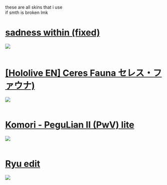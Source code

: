 these are all skins that i use <br>
if smth is broken lmk
<br>
# [sadness within (fixed)](https://mega.nz/file/8yxBgBib#Idj2vcUqzBaxUnjeO6fhIzIOwRCgUhA6oQUUlcpvBQg)
![](https://github.com/InfiTrail/skins/assets/137624518/17215dc4-b316-4dfe-a734-1d79b254f7b9)
<br>
<br>
# [[Hololive EN] Ceres Fauna セレス・ファウナ)](https://infitrail.s-ul.eu/sXzZwNIK)
![](https://github.com/InfiTrail/skins/assets/137624518/d92984cb-5186-4e0f-bd49-86490a2abd4d)
<br>
<br>
# [Komori - PeguLian II (PwV) lite](https://infitrail.s-ul.eu/uy4DyoNl)
![](https://github.com/InfiTrail/skins/assets/137624518/b79a50f2-ecfe-4a2b-9303-cd1ce18d5977)
<br>
<br>
# [Ryu edit](https://infitrail.s-ul.eu/HBxO6icR)
![](https://github.com/InfiTrail/skins/assets/137624518/442c6f6d-a063-4dfb-82a1-86bb25ae5206)
<br>
